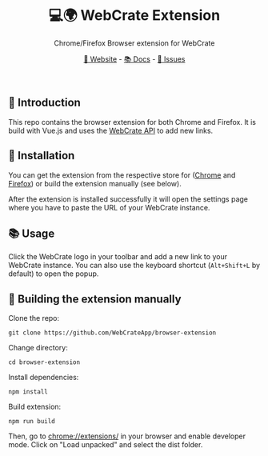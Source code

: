 <div align="center">

# 💻🌍 WebCrate Extension

Chrome/Firefox Browser extension for WebCrate

[🔮 Website](https://webcrate.app) - [📚 Docs](https://webcrate.app/docs) - [🐞 Issues](https://github.com/WebCrateApp/feedback)

<br/>

</div>

## 👋 Introduction

This repo contains the browser extension for both Chrome and Firefox. It is build with Vue.js and uses the [WebCrate API](https://webcrate.app/docs/api) to add new links.

## 🚀 Installation

You can get the extension from the respective store for ([Chrome](https://chrome.google.com/webstore/detail/webcrate-browser-extensio/hfioihmgjcjdepficckgginjciabkndc) and [Firefox](https://addons.mozilla.org/en-US/firefox/addon/webcrate/)) or build the extension manually (see below).

After the extension is installed successfully it will open the settings page where you have to paste the URL of your WebCrate instance.

## 📚 Usage 

Click the WebCrate logo in your toolbar and add a new link to your WebCrate instance. You can also use the keyboard shortcut (`Alt+Shift+L` by default) to open the popup.

## 🔨 Building the extension manually

Clone the repo:

```
git clone https://github.com/WebCrateApp/browser-extension
```

Change directory:

```
cd browser-extension
```

Install  dependencies:

```
npm install
```

Build extension:

```
npm run build
```

Then, go to [chrome://extensions/](chrome://extensions/) in your browser and enable developer mode. Click on "Load unpacked" and select the dist folder.
